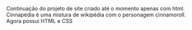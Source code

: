 Continuação do projeto de site criado até o momento apenas com html. Cinnapédia é uma mistura de wikipédia com o personagem cinnamoroll. Agora possui HTML e CSS
